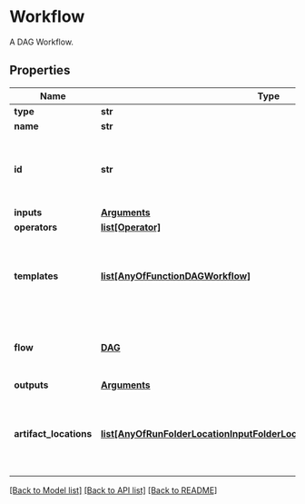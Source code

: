 # Workflow

A DAG Workflow.
## Properties
Name | Type | Description | Notes
------------ | ------------- | ------------- | -------------
**type** | **str** |  | 
**name** | **str** |  | 
**id** | **str** |  | [optional] [default to 'b713943e-5186-4622-9a39-b0f08cb6b8cc']
**inputs** | [**Arguments**](Arguments.md) |  | [optional] 
**operators** | [**list[Operator]**](Operator.md) |  | 
**templates** | [**list[AnyOfFunctionDAGWorkflow]**](AnyOfFunctionDAGWorkflow.md) | A list of templates. Templates can be Function, DAG or a Workflow. | 
**flow** | [**DAG**](DAG.md) | A list of tasks to create a DAG workflow. | 
**outputs** | [**Arguments**](Arguments.md) |  | [optional] 
**artifact_locations** | [**list[AnyOfRunFolderLocationInputFolderLocationHTTPLocationS3Location]**](AnyOfRunFolderLocationInputFolderLocationHTTPLocationS3Location.md) | A list of artifact locations which can be used by flow objects. | [optional] 

[[Back to Model list]](../README.md#documentation-for-models) [[Back to API list]](../README.md#documentation-for-api-endpoints) [[Back to README]](../README.md)


